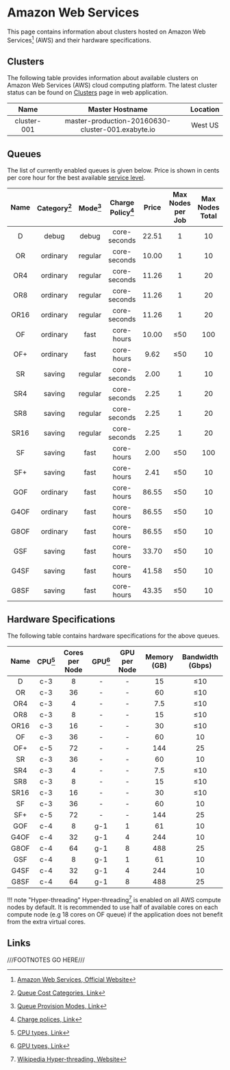# Amazon Web Services

This page contains information about clusters hosted on Amazon Web Services[^1] (AWS) and their hardware specifications.

## Clusters

The following table provides information about available clusters on Amazon Web Services (AWS) cloud computing platform. The latest cluster status can be found on <a href="https://platform.exabyte.io/clusters" target="_blank">Clusters</a> page in web application.

| Name        | Master Hostname                                   | Location |
| :---:       | :---:                                             | :---:    |
| cluster-001 | master-production-20160630-cluster-001.exabyte.io | West US  |

## Queues

The list of currently enabled queues is given below. Price is shown in cents per core hour for the best available [service level](../../pricing/service-levels.md).

| Name  | Category[^2] | Mode[^3] | Charge Policy[^4] | Price | Max Nodes per Job | Max Nodes Total |
| :---: | :---:        | :---:    | :---:             | :---:                   | :---:     | :---:     |
| D     | debug        | debug    | core-seconds      | 22.51                   | 1         | 10        |
| OR    | ordinary     | regular  | core-seconds      | 10.00                   | 1         | 10        |
| OR4   | ordinary     | regular  | core-seconds      | 11.26                   | 1         | 20        |
| OR8   | ordinary     | regular  | core-seconds      | 11.26                   | 1         | 20        |
| OR16  | ordinary     | regular  | core-seconds      | 11.26                   | 1         | 20        |
| OF    | ordinary     | fast     | core-hours        | 10.00                   | &le;50    | 100       |
| OF+   | ordinary     | fast     | core-hours        | 9.62                    | &le;50    | 10        |
| SR    | saving       | regular  | core-seconds      | 2.00                    | 1         | 10        |
| SR4   | saving       | regular  | core-seconds      | 2.25                    | 1         | 20        |
| SR8   | saving       | regular  | core-seconds      | 2.25                    | 1         | 20        |
| SR16  | saving       | regular  | core-seconds      | 2.25                    | 1         | 20        |
| SF    | saving       | fast     | core-hours        | 2.00                    | &le;50    | 100       |
| SF+   | saving       | fast     | core-hours        | 2.41                    | &le;50    | 10        |
| GOF   | ordinary     | fast     | core-hours        | 86.55                   | &le;50    | 10        |
| G4OF  | ordinary     | fast     | core-hours        | 86.55                   | &le;50    | 10        |
| G8OF  | ordinary     | fast     | core-hours        | 86.55                   | &le;50    | 10        |
| GSF   | saving       | fast     | core-hours        | 33.70                   | &le;50    | 10        |
| G4SF  | saving       | fast     | core-hours        | 41.58                   | &le;50    | 10        |
| G8SF  | saving       | fast     | core-hours        | 43.35                   | &le;50    | 10        |

## Hardware Specifications

The following table contains hardware specifications for the above queues. 

| Name  | CPU[^5]  | Cores per Node | GPU[^6] | GPU per Node | Memory (GB) | Bandwidth (Gbps) |
| :---: | :---:        | :---:      | :---:        | :---:    | :---:       | :---:            |
| D     | c-3          | 8          | -            | -        | 15          | &le;10           |
| OR    | c-3          | 36         | -            | -        | 60          | &le;10           |
| OR4   | c-3          | 4          | -            | -        | 7.5         | &le;10           |
| OR8   | c-3          | 8          | -            | -        | 15          | &le;10           |
| OR16  | c-3          | 16         | -            | -        | 30          | &le;10           |
| OF    | c-3          | 36         | -            | -        | 60          | 10               |
| OF+   | c-5          | 72         | -            | -        | 144         | 25               |
| SR    | c-3          | 36         | -            | -        | 60          | 10               |
| SR4   | c-3          | 4          | -            | -        | 7.5         | &le;10           |
| SR8   | c-3          | 8          | -            | -        | 15          | &le;10           |
| SR16  | c-3          | 16         | -            | -        | 30          | &le;10           |
| SF    | c-3          | 36         | -            | -        | 60          | 10               |
| SF+   | c-5          | 72         | -            | -        | 144         | 25               |
| GOF   | c-4          | 8          | g-1          | 1        | 61          | 10               |
| G4OF  | c-4          | 32         | g-1          | 4        | 244         | 10               |
| G8OF  | c-4          | 64         | g-1          | 8        | 488         | 25               |
| GSF   | c-4          | 8          | g-1          | 1        | 61          | 10               |
| G4SF  | c-4          | 32         | g-1          | 4        | 244         | 10               |
| G8SF  | c-4          | 64         | g-1          | 8        | 488         | 25               |


!!! note "Hyper-threading"
    Hyper-threading[^7] is enabled on all AWS compute nodes by default. It is recommended to use half of available cores on each compute node (e.g 18 cores on OF queue) if the application does not benefit from the extra virtual cores.

## Links

[^1]: [Amazon Web Services, Official Website](https://aws.amazon.com/)

[^2]: [Queue Cost Categories, Link](../resource/category.md#cost-categories)

[^3]: [Queue Provision Modes, Link](../resource/category.md#provision-modes)

[^4]: [Charge polices, Link](../resource/queues.md#charge-policies)

[^5]: [CPU types, Link](hardware.md#cpu-types)

[^6]: [GPU types, Link](hardware.md#gpu-types)

[^7]: [Wikipedia Hyper-threading, Website](https://en.wikipedia.org/wiki/Hyper-threading)

///FOOTNOTES GO HERE///
